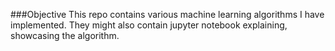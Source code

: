 ###Objective
This repo contains various machine learning algorithms I have implemented.
They might also contain jupyter notebook explaining, showcasing the algorithm.
